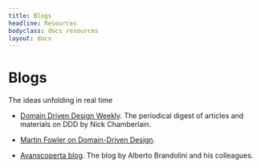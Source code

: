 ```yaml
---
title: Blogs
headline: Resources
bodyclass: docs resources
layout: docs
---
```


# Blogs

<p class="lead">The ideas unfolding in real time</p>

- [Domain Driven Design Weekly](http://dddweekly.com/).
The periodical digest of articles and materials on DDD by Nick Chamberlain.

- [Martin Fowler on Domain-Driven Design](https://martinfowler.com/tags/domain%20driven%20design.html).

- [Avanscoperta blog](https://blog.avanscoperta.it/it/).
The blog by Alberto Brandolini and his colleagues.
